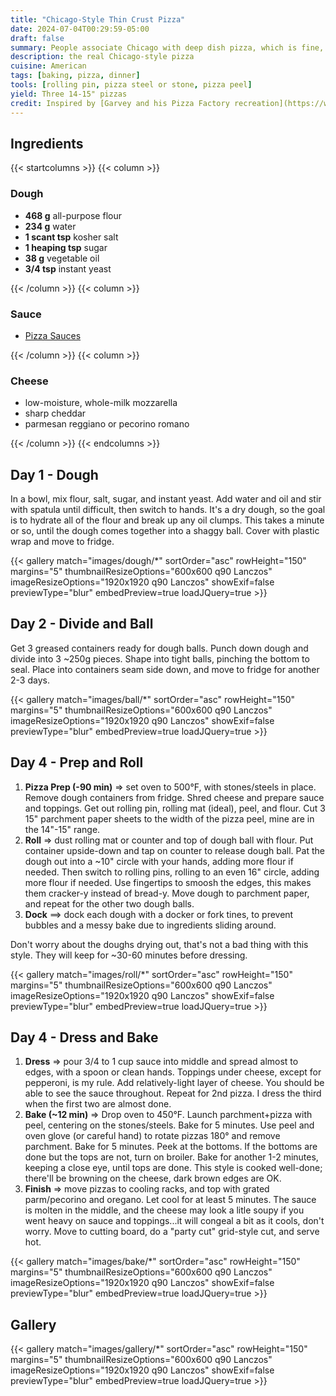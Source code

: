 ```yaml
---
title: "Chicago-Style Thin Crust Pizza"
date: 2024-07-04T00:29:59-05:00
draft: false
summary: People associate Chicago with deep dish pizza, which is fine, for special occassions...it's fine.  But it's the thin crust pizza that is the true Chicago-style pizza, with its cracker crust and fennel-heavy sausage, always "party cut" into squares.
description: the real Chicago-style pizza
cuisine: American
tags: [baking, pizza, dinner]
tools: [rolling pin, pizza steel or stone, pizza peel]
yield: Three 14-15" pizzas
credit: Inspired by [Garvey and his Pizza Factory recreation](https://www.pizzamaking.com/forum/index.php?topic=17662.0)
---
```


## Ingredients

{{< startcolumns >}}
{{< column >}}

### Dough

* **468 g** all-purpose flour
* **234 g** water
* **1 scant tsp** kosher salt
* **1 heaping tsp** sugar
* **38 g** vegetable oil
* **3/4 tsp** instant yeast

{{< /column >}}
{{< column >}}

### Sauce

* [Pizza Sauces](recipes/pizza-sauce)

{{< /column >}}
{{< column >}}

### Cheese

* low-moisture, whole-milk mozzarella
* sharp cheddar
* parmesan reggiano or pecorino romano

{{< /column >}}
{{< endcolumns >}}

## Day 1 - Dough

In a bowl, mix flour, salt, sugar, and instant yeast.  Add water and oil and stir with spatula until difficult, then switch to hands.  It's a dry dough, so the goal is to hydrate all of the flour and break up any oil clumps.  This takes a minute or so, until the dough comes together into a shaggy ball.  Cover with plastic wrap and move to fridge.

{{< gallery match="images/dough/*" sortOrder="asc" rowHeight="150" margins="5" thumbnailResizeOptions="600x600 q90 Lanczos" imageResizeOptions="1920x1920 q90 Lanczos" showExif=false previewType="blur" embedPreview=true loadJQuery=true >}}

## Day 2 - Divide and Ball

Get 3 greased containers ready for dough balls.  Punch down dough and divide into 3 ~250g pieces.  Shape into tight balls, pinching the bottom to seal.  Place into containers seam side down, and move to fridge for another 2-3 days.

{{< gallery match="images/ball/*" sortOrder="asc" rowHeight="150" margins="5" thumbnailResizeOptions="600x600 q90 Lanczos" imageResizeOptions="1920x1920 q90 Lanczos" showExif=false previewType="blur" embedPreview=true loadJQuery=true >}}

## Day 4 - Prep and Roll

1. **Pizza Prep (-90 min)** => set oven to 500°F, with stones/steels in place.  Remove dough containers from fridge.  Shred cheese and prepare sauce and toppings.  Get out rolling pin, rolling mat (ideal), peel, and flour.  Cut 3 15" parchment paper sheets to the width of the pizza peel, mine are in the 14"-15" range.
2. **Roll** => dust rolling mat or counter and top of dough ball with flour.  Put container upside-down and tap on counter to release dough ball.  Pat the dough out into a ~10" circle with your hands, adding more flour if needed.  Then switch to rolling pins, rolling to an even 16" circle, adding more flour if needed.  Use fingertips to smoosh the edges, this makes them cracker-y instead of bread-y.  Move dough to parchment paper, and repeat for the other two dough balls.
3. **Dock** ==> dock each dough with a docker or fork tines, to prevent bubbles and a messy bake due to ingredients sliding around.

Don't worry about the doughs drying out, that's not a bad thing with this style.  They will keep for ~30-60 minutes before dressing.

{{< gallery match="images/roll/*" sortOrder="asc" rowHeight="150" margins="5" thumbnailResizeOptions="600x600 q90 Lanczos" imageResizeOptions="1920x1920 q90 Lanczos" showExif=false previewType="blur" embedPreview=true loadJQuery=true >}}

## Day 4 - Dress and Bake

1. **Dress** => pour 3/4 to 1 cup sauce into middle and spread almost to edges, with a spoon or clean hands.  Toppings under cheese, except for pepperoni, is my rule.  Add relatively-light layer of cheese.  You should be able to see the sauce throughout.  Repeat for 2nd pizza.  I dress the third when the first two are almost done.
2. **Bake (~12 min)** => Drop oven to 450°F.  Launch parchment+pizza with peel, centering on the stones/steels.  Bake for 5 minutes.  Use peel and oven glove (or careful hand) to rotate pizzas 180° and remove parchment.  Bake for 5 minutes.  Peek at the bottoms.  If the bottoms are done but the tops are not, turn on broiler. Bake for another 1-2 minutes, keeping a close eye, until tops are done.  This style is cooked well-done; there'll be browning on the cheese, dark brown edges are OK.
3. **Finish** => move pizzas to cooling racks, and top with grated parm/pecorino and oregano. Let cool for at least 5 minutes.  The sauce is molten in the middle, and the cheese may look a litle soupy if you went heavy on sauce and toppings...it will congeal a bit as it cools, don't worry.  Move to cutting board, do a "party cut" grid-style cut, and serve hot.

{{< gallery match="images/bake/*" sortOrder="asc" rowHeight="150" margins="5" thumbnailResizeOptions="600x600 q90 Lanczos" imageResizeOptions="1920x1920 q90 Lanczos" showExif=false previewType="blur" embedPreview=true loadJQuery=true >}}

## Gallery

{{< gallery match="images/gallery/*" sortOrder="asc" rowHeight="150" margins="5" thumbnailResizeOptions="600x600 q90 Lanczos" imageResizeOptions="1920x1920 q90 Lanczos" showExif=false previewType="blur" embedPreview=true loadJQuery=true >}}
